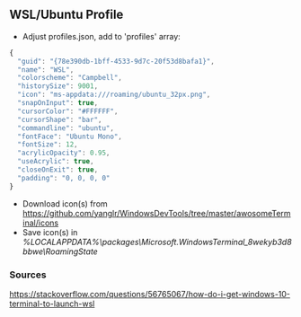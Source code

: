 ## WSL/Ubuntu Profile

- Adjust profiles.json, add to 'profiles' array:

```javascript
{
  "guid": "{78e390db-1bff-4533-9d7c-20f53d8bafa1}",
  "name": "WSL",
  "colorscheme": "Campbell",
  "historySize": 9001,
  "icon": "ms-appdata:///roaming/ubuntu_32px.png",
  "snapOnInput": true,
  "cursorColor": "#FFFFFF",
  "cursorShape": "bar",
  "commandline": "ubuntu",
  "fontFace": "Ubuntu Mono",
  "fontSize": 12,
  "acrylicOpacity": 0.95,
  "useAcrylic": true,
  "closeOnExit": true,
  "padding": "0, 0, 0, 0"
}
```

- Download icon(s) from https://github.com/yanglr/WindowsDevTools/tree/master/awosomeTerminal/icons
- Save icon(s) in *%LOCALAPPDATA%\packages\Microsoft.WindowsTerminal_8wekyb3d8bbwe\RoamingState*

### Sources

https://stackoverflow.com/questions/56765067/how-do-i-get-windows-10-terminal-to-launch-wsl
